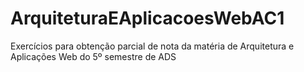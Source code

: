 # ArquiteturaEAplicacoesWebAC1
Exercícios para obtenção parcial de nota da matéria de Arquitetura e Aplicações Web do 5º semestre de ADS
